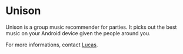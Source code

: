 Unison
======

Unison is a group music recommender for parties. It picks out the best music on
your Android device given the people around you.

For more informations, contact [Lucas](mailto:lucas@maystre.ch).
